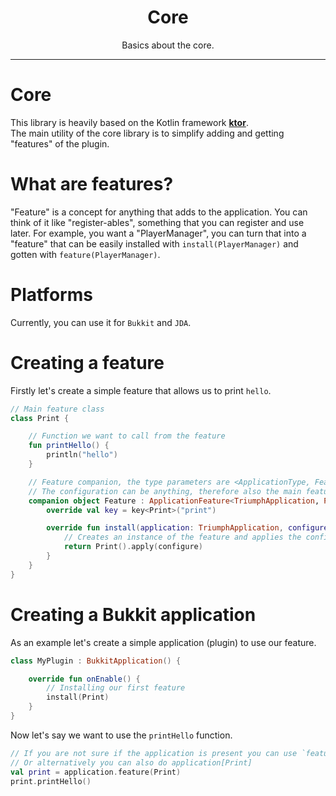 <center><h1>Core</h1></center>
<center>
<p>Basics about the core.</p>
</center>

---

# Core
This library is heavily based on the Kotlin framework **[ktor](https://ktor.io/)**.  
The main utility of the core library is to simplify adding and getting "features" of the plugin.  

# What are features?
"Feature" is a concept for anything that adds to the application. You can think of it like "register-ables", something that you can register and use later.
For example, you want a "PlayerManager", you can turn that into a "feature" that can be easily installed with `install(PlayerManager)` and gotten with `feature(PlayerManager)`.  

# Platforms
Currently, you can use it for `Bukkit` and `JDA`.

# Creating a feature
Firstly let's create a simple feature that allows us to print `hello`.
```kotlin
// Main feature class
class Print {

    // Function we want to call from the feature
    fun printHello() {
        println("hello")
    }

    // Feature companion, the type parameters are <ApplicationType, FeatureConfiguration, Feature>
    // The configuration can be anything, therefore also the main feature
    companion object Feature : ApplicationFeature<TriumphApplication, Print, Print> {
        override val key = key<Print>("print")

        override fun install(application: TriumphApplication, configure: Print.() -> Unit): Print {
            // Creates an instance of the feature and applies the configuration
            return Print().apply(configure)
        }
    }
}
```

# Creating a Bukkit application
As an example let's create a simple application (plugin) to use our feature.
```kotlin
class MyPlugin : BukkitApplication() {

    override fun onEnable() {
        // Installing our first feature
        install(Print)
    }
}
```
Now let's say we want to use the `printHello` function.
```kotlin
// If you are not sure if the application is present you can use `featureOrNull` instead
// Or alternatively you can also do application[Print]
val print = application.feature(Print)
print.printHello()
```

